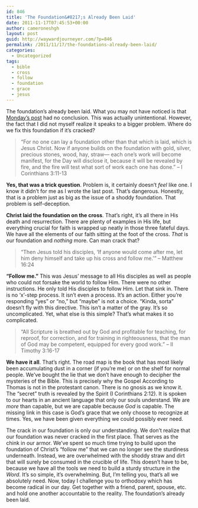 ```yaml
---
id: 846
title: 'The Foundation&#8217;s Already Been Laid'
date: 2011-11-17T07:45:53+00:00
author: cameroneshgh
layout: post
guid: http://waywardjourneyer.com/?p=846
permalink: /2011/11/17/the-foundations-already-been-laid/
categories:
  - Uncategorized
tags:
  - bible
  - cross
  - follow
  - foundation
  - grace
  - jesus
---
```

The foundation&#8217;s already been laid. What you may not have noticed is that [Monday&#8217;s post](http://waywardjourneyer.com/2011/11/14/our-foundations-cracked/) had no conclusion. This was actually unintentional. However, the fact that I did not myself realize it speaks to a bigger problem. Where do we fix this foundation if it&#8217;s cracked?

> &#8220;For no one can lay a foundation other than that which is laid, which is Jesus Christ. Now if anyone builds on the foundation with gold, silver, precious stones, wood, hay, straw— each one’s work will become manifest, for the Day will disclose it, because it will be revealed by fire, and the fire will test what sort of work each one has done.&#8221; &#8211; I Corinthians 3:11-13

**Yes, that was a trick question**. Problem is, it certainly doesn&#8217;t _feel_ like one. I know it didn&#8217;t for me as I wrote the last post. That&#8217;s dangerous. Honestly, that is a problem just as big as the issue of a shoddy foundation. That problem is self-deception.

**Christ laid the foundation on the cross**. That&#8217;s right, it&#8217;s all there in His death and resurrection. There are plenty of examples in His life, but everything crucial for faith is wrapped up neatly in those three fateful days. We have all the elements of our faith sitting at the foot of the cross. _That_ is our foundation and _nothing_ more. Can man crack that?

> &#8220;Then Jesus told his disciples, &#8216;If anyone would come after me, let him deny himself and take up his cross and follow me.'&#8221; &#8211; Matthew 16:24

**&#8220;Follow me.&#8221;** This was Jesus&#8217; message to all His disciples as well as people who could not forsake the world to follow Him. There were no other instructions. He only told His disciples to follow Him. Let that sink in. There is no &#8216;x&#8217;-step process. It isn&#8217;t even a process. It&#8217;s an action. Either you&#8217;re responding &#8220;yes&#8221; or &#8220;no,&#8221; but &#8220;maybe&#8221; is not a choice. &#8220;Kinda, sorta&#8221; doesn&#8217;t fly with this directive. This isn&#8217;t a matter of the gray. It&#8217;s so uncomplicated. Yet, what else is this simple? That&#8217;s what makes it so complicated.

> &#8220;All Scripture is breathed out by God and profitable for teaching, for reproof, for correction, and for training in righteousness, that the man of God may be competent, equipped for every good work.&#8221; &#8211; II Timothy 3:16-17

**We have it all**. That&#8217;s right. The road map is the book that has most likely been accumulating dust in a corner (if you&#8217;re me) or on the shelf for normal people. We&#8217;ve bought the lie that we don&#8217;t have enough to decipher the mysteries of the Bible. This is precisely why the Gospel According to Thomas is not in the protestant canon. There is no gnosis as we know it. The &#8220;secret&#8221; truth is revealed by the Spirit (I Corinthians 2:12). It is spoken to our hearts in an ancient language that only our souls understand. We are _more_ than capable, but we are capable because _God_ is capable. The missing link in this case is God&#8217;s grace that we only choose to recognize at times. Yes, we have been given everything we could possibly ever need.

The crack in our foundation is only our understanding. We don&#8217;t realize that our foundation was never cracked in the first place. That serves as the chink in our armor. We&#8217;ve spent so much time trying to build upon the foundation of Christ&#8217;s &#8220;follow me&#8221; that we can no longer see the sturdiness underneath. Instead, we are overwhelmed with the shoddy straw and dirt that will surely be consumed in the crucible of life. This doesn&#8217;t have to be, because we have all the tools we need to build a sturdy structure in the _Word_. It&#8217;s so simple, it&#8217;s overwhelming. But, I&#8217;m telling you, that&#8217;s all we absolutely need. Now, today I challenge you to orthodoxy which has become radical in our day. Get together with a friend, parent, spouse, etc. and hold one another accountable to the reality. The foundation&#8217;s already been laid.